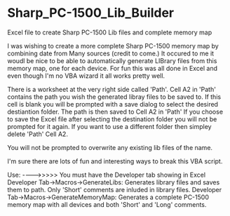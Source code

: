 # Sharp_PC-1500_Lib_Builder
Excel file to create Sharp PC-1500 Lib files and complete memory map

I was wishing to create a more complete Sharp PC-1500 memory map by combining date from Many sources (credit to come.) It occured to me it woudl be nice to be able to automatically generate LIBrary files from this memory map, one for each device. For fun this was all done in Excel and even though I'm no VBA wizard it all works pretty well. 

There is a worksheet at the very right side called 'Path'. Cell A2 in 'Path' contains the path you wish the generated libray files to be saved to. If this cell is blank you will be prompted with a save dialog to select the desired destiantion folder. The path is then saved to Cell A2 in 'Path' If you choose to save the Excel file after selecting the destination folder you will not be prompted for it again. If you want to use a different folder then simpley delete 'Path' Cell A2.

You will not be prompted to overwrite any existing lib files of the name.

I'm sure there are lots of fun and interesting ways to break this VBA script.

Use: ---->>>>> You must have the Developer tab showing in Excel
Developer Tab->Macros->GenerateLibs: Generates library files and saves them to path. Only 'Short' comments are inluded in library files.
Developer Tab->Macros->GenerateMemoryMap: Generates a complete PC-1500 memory map with all devices and both 'Short' and 'Long' comments.
